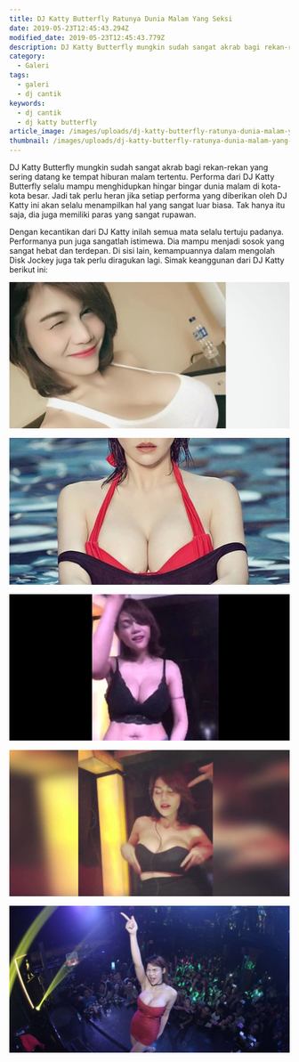 ```yaml
---
title: DJ Katty Butterfly Ratunya Dunia Malam Yang Seksi
date: 2019-05-23T12:45:43.294Z
modified_date: 2019-05-23T12:45:43.779Z
description: DJ Katty Butterfly mungkin sudah sangat akrab bagi rekan-rekan yang sering datang ke tempat hiburan malam tertentu.
category:
  - Galeri
tags:
  - galeri
  - dj cantik
keywords:
  - dj cantik
  - dj katty butterfly
article_image: /images/uploads/dj-katty-butterfly-ratunya-dunia-malam-yang-seksi-3.jpg
thumbnail: /images/uploads/dj-katty-butterfly-ratunya-dunia-malam-yang-seksi-3-004.jpg
---
```

DJ Katty Butterfly mungkin sudah sangat akrab bagi rekan-rekan yang sering datang ke tempat hiburan malam tertentu. Performa dari DJ Katty Butterfly selalu mampu menghidupkan hingar bingar dunia malam di kota-kota besar. Jadi tak perlu heran jika setiap performa yang diberikan oleh DJ Katty ini akan selalu menampilkan hal yang sangat luar biasa. Tak hanya itu saja, dia juga memiliki paras yang sangat rupawan.

Dengan kecantikan dari DJ Katty inilah semua mata selalu tertuju padanya. Performanya pun juga sangatlah istimewa. Dia mampu menjadi sosok yang sangat hebat dan terdepan. Di sisi lain, kemampuannya dalam mengolah Disk Jockey juga tak perlu diragukan lagi. Simak keanggunan dari DJ Katty berikut ini:

![DJ Katty Butterfly Ratunya Dunia Malam Yang Seksi](/images/uploads/dj-katty-butterfly-ratunya-dunia-malam-yang-seksi-3.jpg)

![DJ Katty Butterfly Ratunya Dunia Malam Yang Seksi](/images/uploads/dj-katty-butterfly-ratunya-dunia-malam-yang-seksi-5.jpg)

![DJ Katty Butterfly Ratunya Dunia Malam Yang Seksi](/images/uploads/dj-katty-butterfly-ratunya-dunia-malam-yang-seksi-2.jpg)

![DJ Katty Butterfly Ratunya Dunia Malam Yang Seksi](/images/uploads/dj-katty-butterfly-ratunya-dunia-malam-yang-seksi-4.jpg)

![DJ Katty Butterfly Ratunya Dunia Malam Yang Seksi](/images/uploads/dj-katty-butterfly-ratunya-dunia-malam-yang-seksi-1.jpg)
